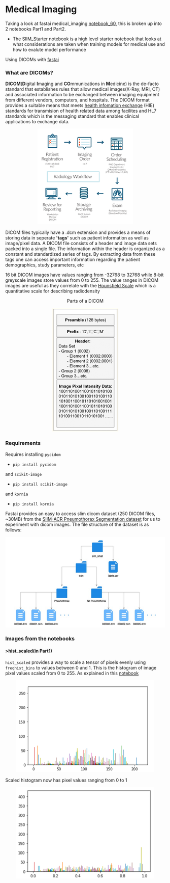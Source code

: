 # Medical Imaging
Taking a look at fastai medical_imaging [notebook_60](https://github.com/fastai/fastai2/blob/master/nbs/60_medical.imaging.ipynb), this is broken up into 2 notebooks Part1 and Part2.

- The SIIM_Starter notebook is a high level starter notebook that looks at what considerations are taken when training models for medical use and how to evalute model performance

Using DICOMs with [fastai](https://github.com/fastai/fastai2)



### What are DICOMs?

**DICOM**(**D**igital **I**maging and **CO**mmunications in **M**edicine) is the de-facto standard that establishes rules that allow medical images(X-Ray, MRI, CT) and associated information to be exchanged between imaging equipment from different vendors, computers, and hospitals. The DICOM format provides a suitable means that meets [health infomation exchange](https://www.himss.org/interoperability-and-health-information-exchange) (HIE) standards for transmision of health related data among facilites and HL7 standards which is the messaging standard that enables clinical applications to exchange data.

<p align="center">
  <img width="300" height="300" src="static/Dicom_wf.PNG">
</p>

DICOM files typically have a .dcm extension and provides a means of storing data in seperate **'tags'** such as patient information as well as image/pixel data. A DICOM file consists of a header and image data sets packed into a single file. The information within the header is organized as a constant and standardized series of tags. By extracting data from these tags one can access important information regarding the patient demographics, study parameters, etc

16 bit DICOM images have values ranging from -32768 to 32768 while 8-bit greyscale images store values from 0 to 255. The value ranges in DICOM images are useful as they correlate with the [Hounsfield Scale](https://en.wikipedia.org/wiki/Hounsfield_scale) which is a quantitative scale for describing radiodensity


<p align="center">
  Parts of a DICOM
</p>


<p align="center">
  <img width="208" height="388" src="static/dicom_.PNG">
</p>

### Requirements

Requires installing `pycidom`

- `pip install pycidom`

and `scikit-image`

- `pip install scikit-image`

and `kornia`

- `pip install kornia`

Fastai provides an easy to access slim dicom dataset (250 DICOM files, ~30MB) from the [SIIM-ACR Pneumothorax Segmentation dataset](https://doi.org/10.1007/s10278-019-00299-9) for us to experiment with dicom images.  The file structure of the dataset is as follows:

<p align="center">
  <img width="600" height="284" src="static/dicom.PNG">
</p>

### Images from the notebooks

#### >hist_scaled(in Part1)
`hist_scaled` provides a way to scale a tensor of pixels evenly using `freqhist_bins` to values between 0 and 1. This is the histogram of image pixel values scaled from 0 to 255.  As explained in this [notebook](https://www.kaggle.com/jhoward/don-t-see-like-a-radiologist-fastai)
<p align="center">
  <img width="436" height="288" src="static/hist1.PNG">
</p>

Scaled histogram now has pixel values ranging from 0 to 1
<p align="center">
  <img width="436" height="288" src="static/hist2.PNG">
</p>
